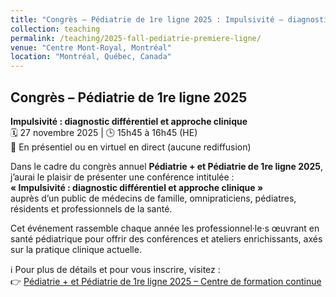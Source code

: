 ```yaml
---
title: "Congrès – Pédiatrie de 1re ligne 2025 : Impulsivité – diagnostic différentiel et approche clinique"
collection: teaching
permalink: /teaching/2025-fall-pediatrie-premiere-ligne/
venue: "Centre Mont-Royal, Montréal"
location: "Montréal, Québec, Canada"
---
```


## Congrès – Pédiatrie de 1re ligne 2025  
**Impulsivité : diagnostic différentiel et approche clinique**  
🗓️ 27 novembre 2025 | 🕒 15h45 à 16h45 (HE)  
📍 En présentiel ou en virtuel en direct (aucune rediffusion)

Dans le cadre du congrès annuel **Pédiatrie + et Pédiatrie de 1re ligne 2025**, j’aurai le plaisir de présenter une conférence intitulée :  
**« Impulsivité : diagnostic différentiel et approche clinique »**  
auprès d’un public de médecins de famille, omnipraticiens, pédiatres, résidents et professionnels de la santé.

Cet événement rassemble chaque année les professionnel·le·s œuvrant en santé pédiatrique pour offrir des conférences et ateliers enrichissants, axés sur la pratique clinique actuelle.

ℹ️ Pour plus de détails et pour vous inscrire, visitez :  
👉 [Pédiatrie + et Pédiatrie de 1re ligne 2025 – Centre de formation continue](https://event.fourwaves.com/fr/pediatrie2025/pages)
